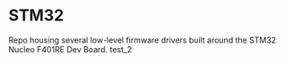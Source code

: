 # STM32
Repo housing several low-level firmware drivers built around the STM32 Nucleo F401RE Dev Board. 
test_2
